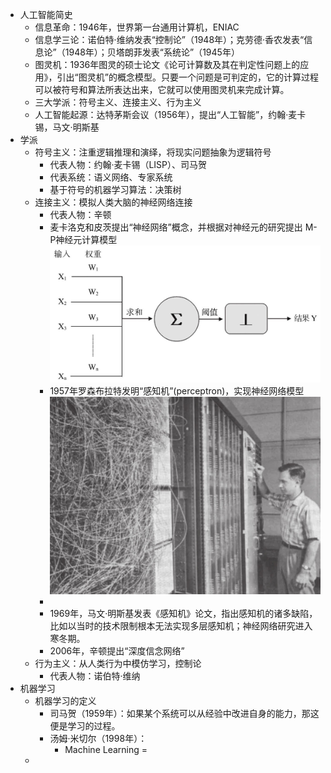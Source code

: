 - 人工智能简史
	- 信息革命：1946年，世界第一台通用计算机，ENIAC
	- 信息学三论：诺伯特·维纳发表“控制论”（1948年）；克劳德·香农发表“信息论”（1948年）；贝塔朗菲发表“系统论”（1945年）
	- 图灵机：1936年图灵的硕士论文《论可计算数及其在判定性问题上的应用》，引出“图灵机”的概念模型。只要一个问题是可判定的，它的计算过程可以被符号和算法所表达出来，它就可以使用图灵机来完成计算。
	- 三大学派：符号主义、连接主义、行为主义
	- 人工智能起源：达特茅斯会议（1956年），提出“人工智能”，约翰·麦卡锡，马文·明斯基
- 学派
	- 符号主义：注重逻辑推理和演绎，将现实问题抽象为逻辑符号
		- 代表人物：约翰·麦卡锡（LISP）、司马贺
		- 代表系统：语义网络、专家系统
		- 基于符号的机器学习算法：决策树
	- 连接主义：模拟人类大脑的神经网络连接
		- 代表人物：辛顿
		- 麦卡洛克和皮茨提出“神经网络”概念，并根据对神经元的研究提出 M-P神经元计算模型 ![045F83B0-D8D9-46B7-A3C1-A66B5FCE9BC2_1_102_o.jpeg](../assets/045F83B0-D8D9-46B7-A3C1-A66B5FCE9BC2_1_102_o_1697033934795_0.jpeg)
		- 1957年罗森布拉特发明“感知机”(perceptron)，实现神经网络模型 ![80FFB247-97CF-4EEC-A5F3-C0D58C88E13E_1_102_o.jpeg](../assets/80FFB247-97CF-4EEC-A5F3-C0D58C88E13E_1_102_o_1697034148946_0.jpeg)
		-
		- 1969年，马文·明斯基发表《感知机》论文，指出感知机的诸多缺陷，比如以当时的技术限制根本无法实现多层感知机；神经网络研究进入寒冬期。
		- 2006年，辛顿提出“深度信念网络”
	- 行为主义：从人类行为中模仿学习，控制论
		- 代表人物：诺伯特·维纳
- 机器学习
	- 机器学习的定义
		- 司马贺（1959年）：如果某个系统可以从经验中改进自身的能力，那这便是学习的过程。
		- 汤姆·米切尔（1998年）：
			- Machine Learning =
	-
